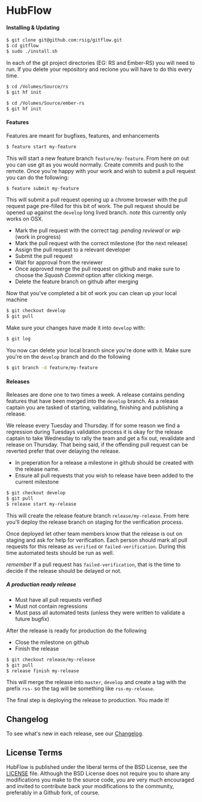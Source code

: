 HubFlow
=======

#### Installing & Updating

```sh
$ git clone git@github.com:rsig/gitflow.git
$ cd gitflow
$ sudo ./install.sh
```

In each of the git project directories (EG: RS and Ember-RS) you will need to
run. If you delete your repository and reclone you will have to do this every
time.

```sh
$ cd /Volumes/Source/rs
$ git hf init

$ cd /Volumes/Source/ember-rs
$ git hf init
```

#### Features

Features are meant for bugfixes, features, and enhancements

```sh
$ feature start my-feature
```

This will start a new feature branch `feature/my-feature`. From here on out you
can use git as you would normally. Create commits and push to the remote. Once
you're happy with your work and wish to submit a pull request you can do the
following:

```sh
$ feature submit my-feature
```

This will submit a pull request opening up a chrome browser with the pull
request page pre-filled for this bit of work. The pull request should be opened
up against the `develop` long lived branch.  *note* this currently only works
on OSX.

* Mark the pull request with the correct tag: *pending reviewal* or *wip*
  (work in progress)
* Mark the pull request with the correct milestone (for the next release)
* Assign the pull request to a relevant developer
* Submit the pull request
* Wait for approval from the reviewer
* Once approved merge the pull request on github and make sure to choose the
  *Squash Commit* option after clicking merge.
* Delete the feature branch on github after merging

Now that you've completed a bit of work you can clean up your local machine

```sh
$ git checkout develop
$ git pull
```

Make sure your changes have made it into `develop` with:

```sh
$ git log
```

You now can delete your local branch since you're done with it.
Make sure you're on the `develop` branch and do the following

```sh
$ git branch -d feature/my-feature
```

#### Releases

Releases are done one to two times a week. A release contains pending features
that have been merged into the `develop` branch.  As a release captain you are
tasked of starting, validating,
finishing and publishing a release.

We release every Tuesday and Thursday. If for some reason we find a regression
during Tuesdays validation process it is okay for the release captain to take
Wednesday to rally the team and get a fix out, revalidate and release on
Thursday. That being said, if the offending pull request can be reverted prefer
that over delaying the release.

* In preperation for a release a milestone in github should be created with the
  release name.
* Ensure all pull requests that you wish to release have been added to the
  current milestone

```sh
$ git checkout develop
$ git pull
$ release start my-release
```

This will create the release feature branch `release/my-release`. From here
you'll deploy the release branch on staging for the verification process.

Once deployed let other team members know that the release is out on staging and
ask for help for verification. Each person should mark all pull requests for
this release as `verified` or `failed-verification`. During this time automated
tests should be run as well.

*remember* If a pull request has `failed-verification`, that is the time to
decide if the release should be delayed or not.

##### A production ready release
* Must have all pull requests verified
* Must not contain regressions
* Must pass all automated tests (unless they were written to validate a future
  bugfix)

After the release is ready for production do the following

* Close the milestone on github
* Finish the release
```sh
$ git checkout release/my-release
$ git pull
$ release finish my-release
```

This will merge the release into `master`, `develop` and create a tag with the
prefix `rss-` so the tag will be something like `rss-my-release`.

The final step is deploying the release to production. You made it!

Changelog
---------

To see what's new in each release, see our [Changelog](http://datasift.github.com/gitflow/ChangeLog.html).

License Terms
-------------
HubFlow is published under the liberal terms of the BSD License, see the
[LICENSE](LICENSE) file. Although the BSD License does not require you to share
any modifications you make to the source code, you are very much encouraged and
invited to contribute back your modifications to the community, preferably
in a Github fork, of course.
